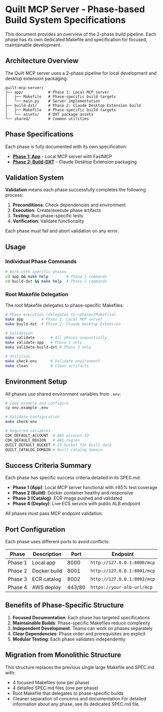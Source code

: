 # Quilt MCP Server - Phase-based Build System Specifications

This document provides an overview of the 2-phase build pipeline. Each phase has its own dedicated Makefile and specification for focused, maintainable development.

## Architecture Overview

The Quilt MCP server uses a 2-phase pipeline for local development and desktop extension packaging:

```tree
quilt-mcp-server/
├── app/           # Phase 1: Local MCP server
│   ├── Makefile   # Phase-specific build targets
│   └── main.py    # Server implementation
├── build-dxt/     # Phase 2: Claude Desktop Extension build
│   ├── Makefile   # Phase-specific build targets
│   └── assets/    # DXT package assets
└── shared/        # Common utilities
```

## Phase Specifications

Each phase is fully documented with its own specification:

- **[Phase 1: App](1-app-spec.md)** - Local MCP server with FastMCP
- **[Phase 2: Build-DXT](5-dxt-spec.md)** - Claude Desktop Extension packaging

## Validation System

**Validation** means each phase successfully completes the following process:

1. **Preconditions**: Check dependencies and environment
2. **Execution**: Create/execute phase artifacts
3. **Testing**: Run phase-specific tests
4. **Verification**: Validate functionality

Each phase must fail and abort validation on any error.

## Usage

### Individual Phase Commands

```bash
# Work with specific phases
cd app && make help        # Phase 1 commands
cd build-dxt && make help  # Phase 2 commands
```

### Root Makefile Delegation

The root Makefile delegates to phase-specific Makefiles:

```bash
# Phase execution (delegates to <phase>/Makefile)
make app        # Phase 1: Local MCP server
make build-dxt  # Phase 2: Claude Desktop Extension

# Validation
make validate       # All phases sequentially
make validate-app   # Phase 1 only
make validate-build-dxt # Phase 2 only

# Utilities
make check-env      # Validate environment
make clean          # Clean artifacts
```

## Environment Setup

All phases use shared environment variables from `.env`:

```bash
# Copy example and configure
cp env.example .env

# Validate configuration
make check-env

# Required variables
CDK_DEFAULT_ACCOUNT  # AWS account ID
CDK_DEFAULT_REGION   # AWS region
QUILT_DEFAULT_BUCKET # S3 bucket for Quilt data
QUILT_CATALOG_DOMAIN # Quilt catalog domain
```

## Success Criteria Summary

Each phase has specific success criteria detailed in its SPEC.md:

- **Phase 1 (App)**: Local MCP server functional with ≥85% test coverage
- **Phase 2 (Build)**: Docker container healthy and responsive
- **Phase 3 (Catalog)**: ECR image pushed and validated
- **Phase 4 (Deploy)**: Live ECS service with public ALB endpoint

All phases must pass MCP endpoint validation.

## Port Configuration

Each phase uses different ports to avoid conflicts:

| Phase | Description | Port | Endpoint |
|-------|-------------|------|----------|
| Phase 1 | Local app | 8000 | `http://127.0.0.1:8000/mcp` |
| Phase 2 | Docker build | 8001 | `http://127.0.0.1:8001/mcp` |
| Phase 3 | ECR catalog | 8002 | `http://127.0.0.1:8002/mcp` |
| Phase 4 | AWS deploy | 443/80 | `https://your-alb-url/mcp` |

## Benefits of Phase-Specific Structure

1. **Focused Documentation**: Each phase has targeted specifications
2. **Maintainable Builds**: Phase-specific Makefiles reduce complexity
3. **Independent Development**: Teams can work on phases separately
4. **Clear Dependencies**: Phase order and prerequisites are explicit
5. **Modular Testing**: Each phase validates independently

## Migration from Monolithic Structure

This structure replaces the previous single large Makefile and SPEC.md with:

- 4 focused Makefiles (one per phase)
- 4 detailed SPEC.md files (one per phase)
- Root Makefile that delegates to phase-specific builds
- Cleaner separation of concerns and documentation
For detailed information about any phase, see its dedicated SPEC.md file.
